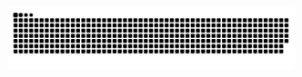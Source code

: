 <!-- Snake -->
<div align="center">
    
  ![snake gif](https://github.com/Diewaay/Diewaay/blob/output/github-snake.svg)
</div>
